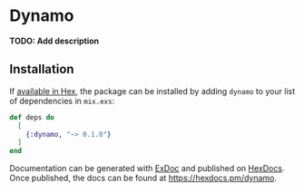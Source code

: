# Dynamo

**TODO: Add description**

## Installation

If [available in Hex](https://hex.pm/docs/publish), the package can be installed
by adding `dynamo` to your list of dependencies in `mix.exs`:

```elixir
def deps do
  [
    {:dynamo, "~> 0.1.0"}
  ]
end
```

Documentation can be generated with [ExDoc](https://github.com/elixir-lang/ex_doc)
and published on [HexDocs](https://hexdocs.pm). Once published, the docs can
be found at <https://hexdocs.pm/dynamo>.

